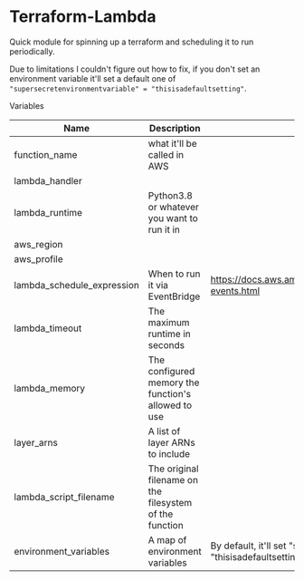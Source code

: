 # Terraform-Lambda

Quick module for spinning up a terraform and scheduling it to run periodically.

Due to limitations I couldn't figure out how to fix, if you don't set an environment variable it'll set a default one of `"supersecretenvironmentvariable" = "thisisadefaultsetting"`.

Variables

| Name | Description | Notes |
| ---  | --- | --- |
| function_name | what it'll be called in AWS | |
| lambda_handler | | |
| lambda_runtime | Python3.8 or whatever you want to run it in | |
| aws_region | | |
| aws_profile | | |
| lambda_schedule_expression | When to run it via EventBridge | https://docs.aws.amazon.com/eventbridge/latest/userguide/scheduled-events.html |
| lambda_timeout | The maximum runtime in seconds | |
| lambda_memory | The configured memory the function's allowed to use | |
| layer_arns | A list of layer ARNs to include | |
| lambda_script_filename | The original filename on the filesystem of the function | |
| environment_variables | A map of environment variables | By default, it'll set "supersecretenvironmentvariable" = "thisisadefaultsetting"|
